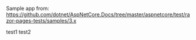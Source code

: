 Sample app from: https://github.com/dotnet/AspNetCore.Docs/tree/master/aspnetcore/test/razor-pages-tests/samples/3.x

test1
test2
